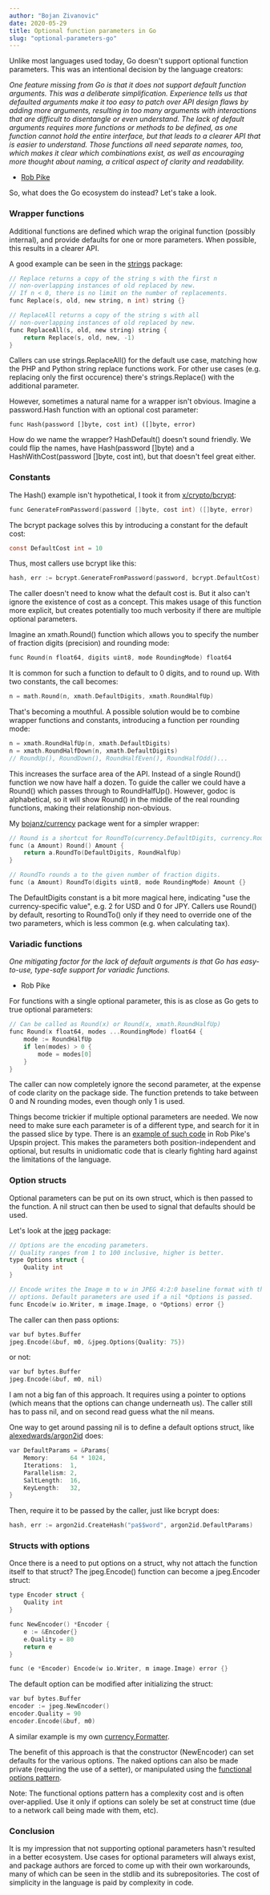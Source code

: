 ```yaml
---
author: "Bojan Zivanovic"
date: 2020-05-29
title: Optional function parameters in Go
slug: "optional-parameters-go"
---
```


Unlike most languages used today, Go doesn't support optional function parameters. This was an intentional decision by the language creators:

_One feature missing from Go is that it does not support default function arguments. This was a deliberate
simplification. Experience tells us that defaulted arguments make it too easy to patch over API design flaws
by adding more arguments, resulting in too many arguments with interactions that are difficult to disentangle
or even understand. The lack of default arguments requires more functions or methods to be defined, as one
function cannot hold the entire interface, but that leads to a clearer API that is easier to understand.
Those functions all need separate names, too, which makes it clear which combinations exist, as well as
encouraging more thought about naming, a critical aspect of clarity and readability._
- [Rob Pike](https://talks.golang.org/2012/splash.article)

So, what does the Go ecosystem do instead? Let's take a look.

### Wrapper functions

Additional functions are defined which wrap the original function (possibly internal),
and provide defaults for one or more parameters. When possible, this results in a clearer API. 

A good example can be seen in the [strings](https://golang.org/pkg/strings/) package:
```c
// Replace returns a copy of the string s with the first n
// non-overlapping instances of old replaced by new.
// If n < 0, there is no limit on the number of replacements.
func Replace(s, old, new string, n int) string {}

// ReplaceAll returns a copy of the string s with all
// non-overlapping instances of old replaced by new.
func ReplaceAll(s, old, new string) string {
	return Replace(s, old, new, -1)
}
```
Callers can use strings.ReplaceAll() for the default use case, matching how the PHP and Python string replace functions work. For other use cases (e.g. replacing only the first occurence) there's strings.Replace() with the additional parameter.

However, sometimes a natural name for a wrapper isn't obvious. Imagine a password.Hash function with an optional cost parameter:
```
func Hash(password []byte, cost int) ([]byte, error)
```
How do we name the wrapper? HashDefault() doesn't sound friendly. We could flip the names, have Hash(password []byte) and a HashWithCost(password []byte, cost int), but that doesn't feel great either.

### Constants

The Hash() example isn't hypothetical, I took it from [x/crypto/bcrypt](https://godoc.org/golang.org/x/crypto/bcrypt):
```c
func GenerateFromPassword(password []byte, cost int) ([]byte, error)
```

The bcrypt package solves this by introducing a constant for the default cost:
```c
const DefaultCost int = 10
```

Thus, most callers use bcrypt like this:
```c
hash, err := bcrypt.GenerateFromPassword(password, bcrypt.DefaultCost)
```
The caller doesn't need to know what the default cost is. But it also can't ignore the existence of cost as a concept. This makes usage of this function more explicit, but creates potentially too much verbosity if there are multiple optional parameters.

Imagine an xmath.Round() function which allows you to specify the number of fraction digits (precision) and rounding mode:
```c
func Round(n float64, digits uint8, mode RoundingMode) float64
```
It is common for such a function to default to 0 digits, and to round up. With two constants, the call becomes:
```c
n = math.Round(n, xmath.DefaultDigits, xmath.RoundHalfUp)
```
That's becoming a mouthful. A possible solution would be to combine wrapper functions and constants, introducing a function per rounding mode:
```c
n = xmath.RoundHalfUp(n, xmath.DefaultDigits)
n = xmath.RoundHalfDown(n, xmath.DefaultDigits)
// RoundUp(), RoundDown(), RoundHalfEven(), RoundHalfOdd()...
```
This increases the surface area of the API. Instead of a single Round() function we now have half a dozen. To guide the caller we could have a Round() which passes through to RoundHalfUp(). However, godoc is alphabetical, so it will show Round() in the middle of the real rounding functions, making their relationship non-obvious.

My [bojanz/currency](https://github.com/bojanz/currency) package went for a simpler wrapper:
```c
// Round is a shortcut for RoundTo(currency.DefaultDigits, currency.RoundHalfUp).
func (a Amount) Round() Amount {
	return a.RoundTo(DefaultDigits, RoundHalfUp)
}

// RoundTo rounds a to the given number of fraction digits.
func (a Amount) RoundTo(digits uint8, mode RoundingMode) Amount {}
```
The DefaultDigits constant is a bit more magical here, indicating "use the currency-specific value",
e.g. 2 for USD and 0 for JPY. Callers use Round() by default, resorting to RoundTo() only if they
need to override one of the two parameters, which is less common (e.g. when calculating tax).

### Variadic functions

_One mitigating factor for the lack of default arguments is that Go has easy-to-use, type-safe support for variadic functions._
- Rob Pike

For functions with a single optional parameter, this is as close as Go gets to true optional parameters:
```c
// Can be called as Round(x) or Round(x, xmath.RoundHalfUp)
func Round(x float64, modes ...RoundingMode) float64 {
	mode := RoundHalfUp
	if len(modes) > 0 {
		mode = modes[0]
	}
}
```
The caller can now completely ignore the second parameter, at the expense of code clarity on the package side.
The function pretends to take between 0 and N rounding modes, even though only 1 is used.

Things become trickier if multiple optional parameters are needed. We now need to make sure each parameter is of a different type, and search for it in the passed slice by type.
There is an [example of such code](https://upspin.googlesource.com/upspin/+/master/errors/errors.go#123) in Rob Pike's Upspin project.
This makes the parameters both position-independent and optional, but results in unidiomatic code that is clearly fighting hard against the limitations of the language.

### Option structs

Optional parameters can be put on its own struct, which is then passed to the function. A nil struct can then be used to signal that defaults should be used.

Let's look at the [jpeg](https://golang.org/pkg/image/jpeg/) package:
```c
// Options are the encoding parameters.
// Quality ranges from 1 to 100 inclusive, higher is better.
type Options struct {
	Quality int
}

// Encode writes the Image m to w in JPEG 4:2:0 baseline format with the given
// options. Default parameters are used if a nil *Options is passed.
func Encode(w io.Writer, m image.Image, o *Options) error {}
```

The caller can then pass options:
```c
var buf bytes.Buffer
jpeg.Encode(&buf, m0, &jpeg.Options{Quality: 75})
```
or not:
```c
var buf bytes.Buffer
jpeg.Encode(&buf, m0, nil)
```

I am not a big fan of this approach. It requires using a pointer to options (which means
that the options can change underneath us). The caller still has to pass nil, and 
on second read guess what the nil means.

One way to get around passing nil is to define a default options struct, like [alexedwards/argon2id](https://github.com/alexedwards/argon2id) does:
```c
var DefaultParams = &Params{
	Memory:      64 * 1024,
	Iterations:  1,
	Parallelism: 2,
	SaltLength:  16,
	KeyLength:   32,
}
```

Then, require it to be passed by the caller, just like bcrypt does:
```c
hash, err := argon2id.CreateHash("pa$$word", argon2id.DefaultParams)
```

### Structs with options

Once there is a need to put options on a struct, why not attach the function itself to
that struct? The jpeg.Encode() function can become a jpeg.Encoder struct:
```c
type Encoder struct {
	Quality int
}

func NewEncoder() *Encoder {
	e := &Encoder{}
	e.Quality = 80
	return e
}

func (e *Encoder) Encode(w io.Writer, m image.Image) error {}
```

The default option can be modified after initializing the struct:
```c
var buf bytes.Buffer
encoder := jpeg.NewEncoder()
encoder.Quality = 90
encoder.Encode(&buf, m0)
```

A similar example is my own [currency.Formatter](https://github.com/bojanz/currency/blob/master/formatter.go#L35).

The benefit of this approach is that the constructor (NewEncoder) can set defaults for the
various options. The naked options can also be made private (requiring the use of a setter), or
manipulated using the [functional options pattern](https://dave.cheney.net/2014/10/17/functional-options-for-friendly-apis).

Note: The functional options pattern has a complexity cost and is often over-applied. Use it only
if options can solely be set at construct time (due to a network call being made with them, etc).

### Conclusion

It is my impression that not supporting optional parameters hasn't resulted in a better ecosystem.
Use cases for optional parameters will always exist, and package authors are forced to come up with their own workarounds,
many of which can be seen in the stdlib and its subrepositories. The cost of simplicity in the language
is paid by complexity in code.
